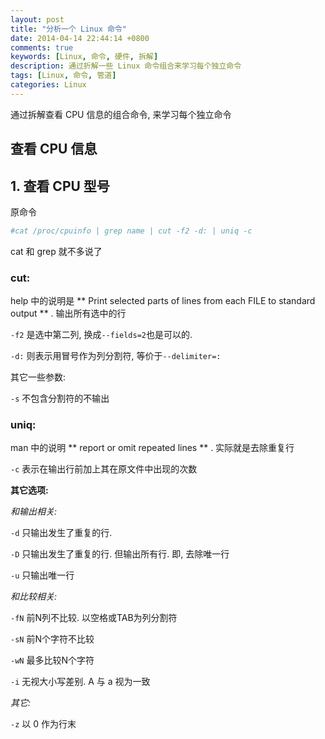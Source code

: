 ```yaml
---
layout: post
title: "分析一个 Linux 命令"
date: 2014-04-14 22:44:14 +0800
comments: true
keywords: [Linux, 命令, 硬件, 拆解] 
description: 通过折解一些 Linux 命令组合来学习每个独立命令
tags: [Linux, 命令, 管道]
categories: Linux
---
```


通过拆解查看 CPU 信息的组合命令, 来学习每个独立命令
<!--more-->

 查看 CPU 信息
-----------
## 1. 查看 CPU 型号
原命令
```bash
#cat /proc/cpuinfo | grep name | cut -f2 -d: | uniq -c
```
cat 和 grep 就不多说了
### cut:
help 中的说明是 ** Print selected parts of lines from each FILE to standard
output ** .  输出所有选中的行

`-f2` 是选中第二列, 换成`--fields=2`也是可以的.

`-d:` 则表示用冒号作为列分割符, 等价于`--delimiter=:`

其它一些参数:

`-s` 不包含分割符的不输出

### uniq:
man 中的说明 ** report or omit repeated lines ** . 实际就是去除重复行

`-c` 表示在输出行前加上其在原文件中出现的次数

**其它选项:**

*和输出相关:*

`-d` 只输出发生了重复的行.

`-D` 只输出发生了重复的行. 但输出所有行. 即, 去除唯一行

`-u` 只输出唯一行

*和比较相关:*

`-fN` 前N列不比较. 以空格或TAB为列分割符

`-sN` 前N个字符不比较

`-wN` 最多比较N个字符

`-i` 无视大小写差别. A 与 a 视为一致

*其它:*

`-z` 以 0 作为行末

